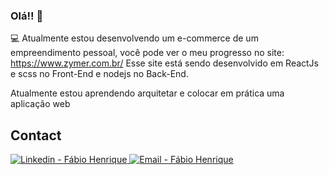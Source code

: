 ### Olá!! 👋

:computer: Atualmente estou desenvolvendo um e-commerce de um empreendimento pessoal, você pode ver o meu progresso no site: <a href="https://www.zymer.com.br/" target="_blank" >
    https://www.zymer.com.br/
</a> Esse site está sendo desenvolvido em ReactJs e scss no Front-End e nodejs no Back-End.
  
Atualmente estou aprendendo arquitetar e colocar em prática uma aplicação web  

## Contact

<a href="https://www.linkedin.com/in/fábio-h-ferreira/" target="_blank" >
    <img alt="Linkedin - Fábio Henrique" src="https://img.shields.io/badge/Linkedin--%23F8952D?style=social&logo=linkedin">
</a>

<a href="mailto:fabohenrique@live.com" target="_blank" >
    <img alt="Email - Fábio Henrique" src="https://img.shields.io/badge/Email--%23F8952D?style=social&logo=gmail">
</a>


<!--
**FHenriqueZiimer/FHenriqueZiimer** is a ✨ _special_ ✨ repository because its `README.md` (this file) appears on your GitHub profile.

Here are some ideas to get you started:

- 🔭 I’m currently working on ...
- 🌱 I’m currently learning ...
- 👯 I’m looking to collaborate on ...
- 🤔 I’m looking for help with ...
- 💬 Ask me about ...
- 📫 How to reach me: ...
- 😄 Pronouns: ...
- ⚡ Fun fact: ...
-->
